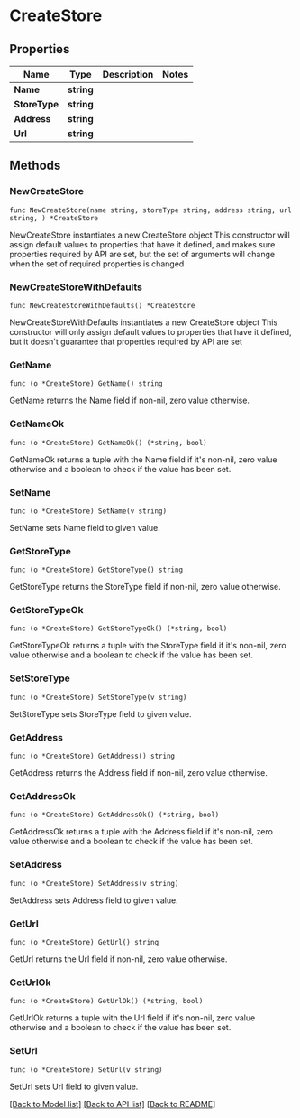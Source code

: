 # CreateStore

## Properties

Name | Type | Description | Notes
------------ | ------------- | ------------- | -------------
**Name** | **string** |  | 
**StoreType** | **string** |  | 
**Address** | **string** |  | 
**Url** | **string** |  | 

## Methods

### NewCreateStore

`func NewCreateStore(name string, storeType string, address string, url string, ) *CreateStore`

NewCreateStore instantiates a new CreateStore object
This constructor will assign default values to properties that have it defined,
and makes sure properties required by API are set, but the set of arguments
will change when the set of required properties is changed

### NewCreateStoreWithDefaults

`func NewCreateStoreWithDefaults() *CreateStore`

NewCreateStoreWithDefaults instantiates a new CreateStore object
This constructor will only assign default values to properties that have it defined,
but it doesn't guarantee that properties required by API are set

### GetName

`func (o *CreateStore) GetName() string`

GetName returns the Name field if non-nil, zero value otherwise.

### GetNameOk

`func (o *CreateStore) GetNameOk() (*string, bool)`

GetNameOk returns a tuple with the Name field if it's non-nil, zero value otherwise
and a boolean to check if the value has been set.

### SetName

`func (o *CreateStore) SetName(v string)`

SetName sets Name field to given value.


### GetStoreType

`func (o *CreateStore) GetStoreType() string`

GetStoreType returns the StoreType field if non-nil, zero value otherwise.

### GetStoreTypeOk

`func (o *CreateStore) GetStoreTypeOk() (*string, bool)`

GetStoreTypeOk returns a tuple with the StoreType field if it's non-nil, zero value otherwise
and a boolean to check if the value has been set.

### SetStoreType

`func (o *CreateStore) SetStoreType(v string)`

SetStoreType sets StoreType field to given value.


### GetAddress

`func (o *CreateStore) GetAddress() string`

GetAddress returns the Address field if non-nil, zero value otherwise.

### GetAddressOk

`func (o *CreateStore) GetAddressOk() (*string, bool)`

GetAddressOk returns a tuple with the Address field if it's non-nil, zero value otherwise
and a boolean to check if the value has been set.

### SetAddress

`func (o *CreateStore) SetAddress(v string)`

SetAddress sets Address field to given value.


### GetUrl

`func (o *CreateStore) GetUrl() string`

GetUrl returns the Url field if non-nil, zero value otherwise.

### GetUrlOk

`func (o *CreateStore) GetUrlOk() (*string, bool)`

GetUrlOk returns a tuple with the Url field if it's non-nil, zero value otherwise
and a boolean to check if the value has been set.

### SetUrl

`func (o *CreateStore) SetUrl(v string)`

SetUrl sets Url field to given value.



[[Back to Model list]](../README.md#documentation-for-models) [[Back to API list]](../README.md#documentation-for-api-endpoints) [[Back to README]](../README.md)


